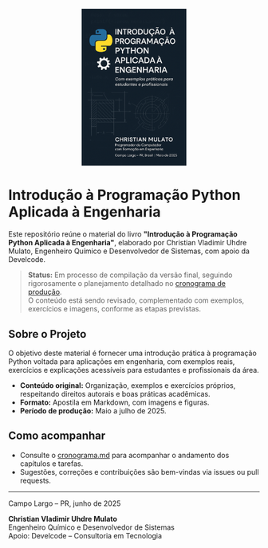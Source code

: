 <p align="center">
  <img src="imagens/01_capa.png" alt="Capa do Livro" width="210"/>
</p>

# Introdução à Programação Python Aplicada à Engenharia

Este repositório reúne o material do livro **"Introdução à Programação Python Aplicada à Engenharia"**, elaborado por Christian Vladimir Uhdre Mulato, Engenheiro Químico e Desenvolvedor de Sistemas, com apoio da Develcode.

> **Status:** Em processo de compilação da versão final, seguindo rigorosamente o planejamento detalhado no [cronograma de produção](cronograma.md).  
> O conteúdo está sendo revisado, complementado com exemplos, exercícios e imagens, conforme as etapas previstas.

## Sobre o Projeto

O objetivo deste material é fornecer uma introdução prática à programação Python voltada para aplicações em engenharia, com exemplos reais, exercícios e explicações acessíveis para estudantes e profissionais da área.

- **Conteúdo original:** Organização, exemplos e exercícios próprios, respeitando direitos autorais e boas práticas acadêmicas.
- **Formato:** Apostila em Markdown, com imagens e figuras.
- **Período de produção:** Maio a julho de 2025.

## Como acompanhar

- Consulte o [cronograma.md](cronograma.md) para acompanhar o andamento dos capítulos e tarefas.
- Sugestões, correções e contribuições são bem-vindas via issues ou pull requests.

---

Campo Largo – PR, junho de 2025

**Christian Vladimir Uhdre Mulato**  
Engenheiro Químico e Desenvolvedor de Sistemas  
Apoio: Develcode – Consultoria em Tecnologia